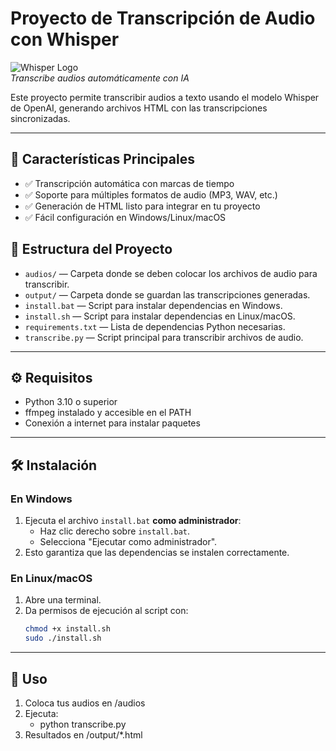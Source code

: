# Proyecto de Transcripción de Audio con Whisper

![Whisper Logo](https://openai.com/research/whisper)  
*Transcribe audios automáticamente con IA*

Este proyecto permite transcribir audios a texto usando el modelo Whisper de OpenAI, generando archivos HTML con las transcripciones sincronizadas.

---

## 🚀 Características Principales
- ✅ Transcripción automática con marcas de tiempo
- ✅ Soporte para múltiples formatos de audio (MP3, WAV, etc.)
- ✅ Generación de HTML listo para integrar en tu proyecto
- ✅ Fácil configuración en Windows/Linux/macOS

## 📂 Estructura del Proyecto

- `audios/` — Carpeta donde se deben colocar los archivos de audio para transcribir.
- `output/` — Carpeta donde se guardan las transcripciones generadas.
- `install.bat` — Script para instalar dependencias en Windows.
- `install.sh` — Script para instalar dependencias en Linux/macOS.
- `requirements.txt` — Lista de dependencias Python necesarias.
- `transcribe.py` — Script principal para transcribir archivos de audio.

---

## ⚙️ Requisitos

- Python 3.10 o superior
- ffmpeg instalado y accesible en el PATH
- Conexión a internet para instalar paquetes

---

## 🛠 Instalación

### En Windows

1. Ejecuta el archivo `install.bat` **como administrador**:
   - Haz clic derecho sobre `install.bat`.
   - Selecciona "Ejecutar como administrador".
2. Esto garantiza que las dependencias se instalen correctamente.

### En Linux/macOS

1. Abre una terminal.
2. Da permisos de ejecución al script con:
   ```bash
   chmod +x install.sh
   sudo ./install.sh

---
## 🎯 Uso

1. Coloca tus audios en /audios
2. Ejecuta:
   - python transcribe.py
3. Resultados en /output/*.html
